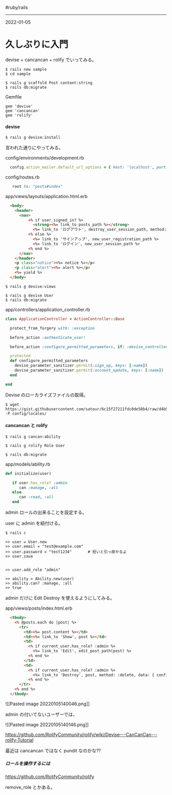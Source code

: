 #ruby/rails

---
2022-01-05

# 久しぶりに入門

devise + cancancan + rolify でいってみる。

```shell
$ rails new sample
$ cd sample

$ rails g scaffold Post content:string
$ rails db:migrate
```
Gemfile

```
gem 'devise'
gem 'cancancan'
gem 'rolify'
```

#### devise

```shell
$ rails g devise:install
```

言われた通りにやってみる。

config/environments/development.rb

```ruby
  config.action_mailer.default_url_options = { host: 'localhost', port: 3000 }
```

config/routes.rb

```ruby
   root to: "posts#index"
```

app/views/layouts/application.html.erb

```html
  <body>
    <header>
      <nav>
          <% if user_signed_in? %>
            <strong><%= link_to posts_path %></strong>
            <%= link_to 'ログアウト', destroy_user_session_path, method: :delete %>
          <% else %>
            <%= link_to 'サインアップ', new_user_registration_path %>
            <%= link_to 'ログイン', new_user_session_path %>
          <% end %>
      </nav>
    </header>
    <p class="notice"><%= notice %></p>
    <p class="alert"><%= alert %></p>
    <%= yield %>
  </body>

```
```shell
$ rails g devise:views

$ rails g devise User
$ rails db:migrate
```

app/controllers/application_controller.rb

```ruby
class ApplicationController < ActionController::Base

  protect_from_forgery with: :exception

  before_action :authenticate_user!

  before_action :configure_permitted_parameters, if: :devise_controller?

  protected
  def configure_permitted_parameters
    devise_parameter_sanitizer.permit(:sign_up, keys: [:name])
    devise_parameter_sanitizer.permit(:account_update, keys: [:name])
  end

end
```

Devise のローカライズファイルの取得。

```shell
$ wget https://gist.githubusercontent.com/satour/6c15f27211fdc0de58b4/raw/d4b5815295c65021790569c9be447d15760f4957/devise.ja.yml -P config/locales/
```


#### cancancan と rolify

```shell
$ rails g cancan:ability

$ rails g rolify Role User

$ rails db:migrate
```

app/models/ability.rb

```ruby
def initialize(user)

   if user.has_role? :admin
      can :manage, :all
   else
      can :read, :all
   end
```

admin ロールの出来ることを設定する。

user  に admin を紐付ける。

```shell
$ rails c

>> user = User.new
>> user.email = "test@example.com"
>> user.password = "test1234"       # 短いと引っ掛かるよ
>> user.save


>> user.add_role "admin"

>> ability = Ability.new(user)
>> ability.can? :manage, :all
>> true
```

admin だけに Edit Destroy を使えるようにしてみる。

app/views/posts/index.html.erb

```html
  <tbody>
    <% @posts.each do |post| %>
      <tr>
        <td><%= post.content %></td>
        <td><%= link_to 'Show', post %></td>
        <td>
          <% if current_user.has_role? :admin %>
            <%= link_to 'Edit', edit_post_path(post) %>
          <% end %>
        </td>
        <td>
          <% if current_user.has_role? :admin %>
            <%= link_to 'Destroy', post, method: :delete, data: { confirm: 'Are you sure?' } %></td>
          <% end %>
      </tr>
    <% end %>
  </tbody>
```


![[Pasted image 20220105140046.png]]

admin の付いてないユーザーでは、

![[Pasted image 20220105140146.png]]

https://github.com/RolifyCommunity/rolify/wiki/Devise---CanCanCan---rolify-Tutorial


最近は cancancan ではなく pundit なのかな??

##### ロールを操作するには

https://github.com/RolifyCommunity/rolify


remove_role とかある。

